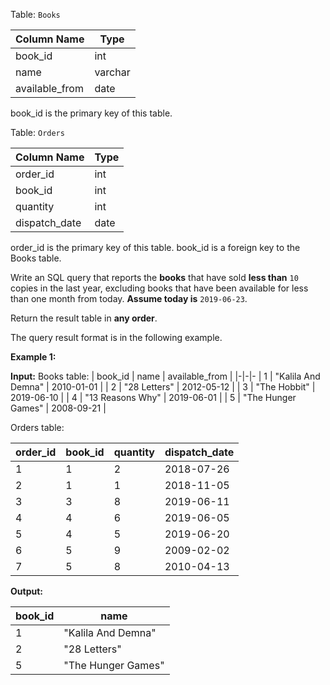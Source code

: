 ﻿
Table:  `Books`


| Column Name    | Type    |
|-|-
| book_id        | int     |
| name           | varchar |
| available_from | date    |

book_id is the primary key of this table.

Table:  `Orders`


| Column Name    | Type    |
|-|-
| order_id       | int     |
| book_id        | int     |
| quantity       | int     |
| dispatch_date  | date    |

order_id is the primary key of this table.
book_id is a foreign key to the Books table.

Write an SQL query that reports the  **books**  that have sold  **less than** `10`  copies in the last year, excluding books that have been available for less than one month from today.  **Assume today is** `2019-06-23`.

Return the result table in  **any order**.

The query result format is in the following example.

**Example 1:**

**Input:** 
Books table:
| book_id | name | available_from |
|-|-|-
| 1       | "Kalila And Demna" | 2010-01-01     |
| 2       | "28 Letters"       | 2012-05-12     |
| 3       | "The Hobbit"       | 2019-06-10     |
| 4       | "13 Reasons Why"   | 2019-06-01     |
| 5       | "The Hunger Games" | 2008-09-21     |

Orders table:

| order_id | book_id | quantity | dispatch_date |
|-|-|-|-
| 1        | 1       | 2        | 2018-07-26    |
| 2        | 1       | 1        | 2018-11-05    |
| 3        | 3       | 8        | 2019-06-11    |
| 4        | 4       | 6        | 2019-06-05    |
| 5        | 4       | 5        | 2019-06-20    |
| 6        | 5       | 9        | 2009-02-02    |
| 7        | 5       | 8        | 2010-04-13    |

**Output:** 

| book_id   | name               |
|-|-
| 1         | "Kalila And Demna" |
| 2         | "28 Letters"       |
| 5         | "The Hunger Games" |

